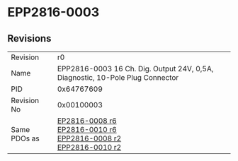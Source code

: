 # EPP2816-0003

## Revisions
<table>
<tr>
<td>Revision</td>
<td>r0</td>
</tr>
<tr>
<td>Name</td>
<td>EPP2816-0003 16 Ch. Dig. Output 24V, 0,5A, Diagnostic, 10-Pole Plug Connector</td>
</tr>
<tr>
<td>PID</td>
<td>0x64767609</td>
</tr>
<tr>
<td>Revision No</td>
<td>0x00100003</td>
</tr>
<tr>
<td>Same PDOs as</td>
<td><a href="EP2816-0008.md">EP2816-0008 r6</a><br/><a href="EP2816-0010.md">EP2816-0010 r6</a><br/><a href="EPP2816-0008.md">EPP2816-0008 r2</a><br/><a href="EPP2816-0010.md">EPP2816-0010 r2</a></td>
</tr>
</table>
